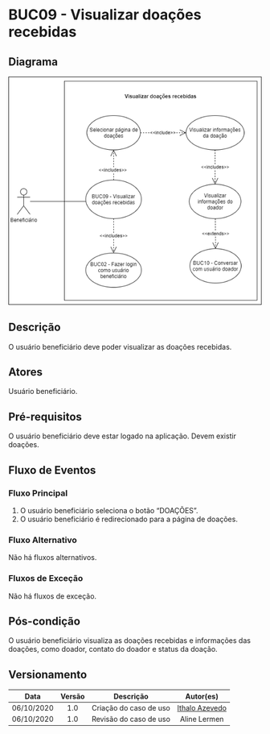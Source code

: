# BUC09 - Visualizar doações recebidas

## Diagrama
![BUC09](../../../../assets/images/casosDeUso/BUC09.png)


## Descrição
O usuário beneficiário deve poder visualizar as doações recebidas.

## Atores
Usuário beneficiário.

## Pré-requisitos
O usuário beneficiário deve estar logado na aplicação.
Devem existir doações.

## Fluxo de Eventos

### Fluxo Principal
1. O usuário beneficiário seleciona o botão “DOAÇÕES”.
2. O usuário beneficiário é redirecionado para a página de doações.

### Fluxo Alternativo
Não há fluxos alternativos.

### Fluxos de Exceção
Não há fluxos de exceção.

## Pós-condição
O usuário beneficiário visualiza as doações recebidas e informações das doações, como doador, contato do doador e status da doação.

## Versionamento
|    Data    | Versão |                        Descrição                         |                            Autor(es)                             |
| :--------: | :----: | :------------------------------------------------------: | :--------------------------------------------------------------: |
| 06/10/2020 | 1.0 | Criação do caso de uso | [Ithalo Azevedo](https://github.com/ithaloazevedo) |
| 06/10/2020 | 1.0 | Revisão do caso de uso | Aline Lermen |
